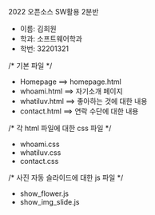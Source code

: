 2022 오픈소스 SW활용 2분반 

- 이름: 김희원
- 학과: 소프트웨어학과
- 학번: 32201321

/* 기본 파일 */ 
- Homepage ==> homepage.html 
- whoami.html ==> 자기소개 페이지
- whatiluv.html ==> 좋아하는 것에 대한 내용
- contact.html ==> 연락 수단에 대한 내용


/* 각 html 파일에 대한 css 파일 */
- whoami.css
- whatiluv.css
- contact.css

/* 사진 자동 슬라이드에 대한 js 파일 */
- show_flower.js
- show_img_slide.js
